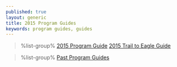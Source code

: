 ```yaml
---
published: true
layout: generic
title: 2015 Program Guides
keywords: program guides, guides
---
```


> %list-group%
> <a href="{{ site.url }}/pdf/2015/program-guide.pdf" class="list-group-item">2015 Program Guide</a>
> <a href="{{ site.url }}/pdf/2015/t2e-program-guide.pdf" class="list-group-item">2015 Trail to Eagle Guide</a>

> %list-group%
> <a href="archive/" class="list-group-item">Past Program Guides</a>
